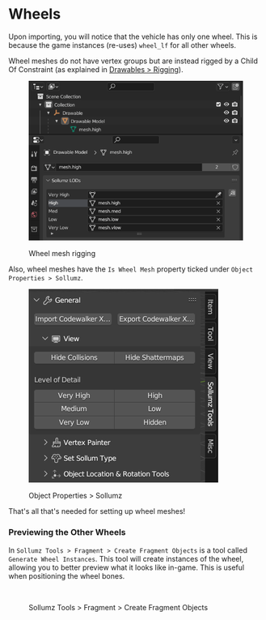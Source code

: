 # Wheels

Upon importing, you will notice that the vehicle has only one wheel. This is because the game instances (re-uses) `wheel_lf` for all other wheels.&#x20;

Wheel meshes do not have vertex groups but are instead rigged by a Child Of Constraint (as explained in [Drawables > Rigging](../../drawables-.ydr/rigging.md#linking-bones-to-drawable-models)).

<figure><img src="../../../.gitbook/assets/image (43).png" alt=""><figcaption><p>Wheel mesh rigging</p></figcaption></figure>

Also, wheel meshes have the `Is Wheel Mesh` property ticked under `Object Properties > Sollumz`.

<div align="left">

<figure><img src="../../../.gitbook/assets/image (45).png" alt=""><figcaption><p>Object Properties > Sollumz</p></figcaption></figure>

</div>

That's all that's needed for setting up wheel meshes!

### Previewing the Other Wheels

In `Sollumz Tools > Fragment > Create Fragment Objects` is a tool called `Generate Wheel Instances`. This tool will create instances of the wheel, allowing you to better preview what it looks like in-game. This is useful when positioning the wheel bones.

<div align="left">

<figure><img src="../../../.gitbook/assets/wheel_meshes.gif" alt=""><figcaption><p>Sollumz Tools > Fragment > Create Fragment Objects</p></figcaption></figure>

</div>
